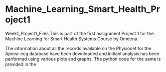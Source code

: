 # Machine_Learning_Smart_Health_Project1
Week1_Project1_Files
This is part of the first assignment Project 1 for the Machine Learning for Smart Health Systems Course by Omdena.

The information about all the records available on the Physionet for the Apnea-ecg database have been downloaded and initianl analysis has been performed using various plots and graphs.
The python code for the same is provided in the 
